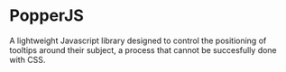 # PopperJS

A lightweight Javascript library designed to control the positioning of tooltips around their subject, a process that cannot be succesfully done with CSS. 